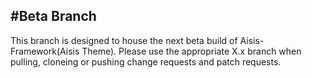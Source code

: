 #Beta Branch
------------

This branch is designed to house the next beta build of Aisis-Framework(Aisis Theme). Please use the appropriate X.x branch
when pulling, cloneing or pushing change requests and patch requests.

